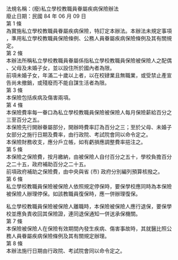 法規名稱：(廢)私立學校教職員眷屬疾病保險辦法  
廢止日期：民國 84 年 06 月 09 日  
第 1 條  
為實施私立學校教職員眷屬疾病保險，特訂定本辦法。本辦法未規定事項  
，準用私立學校教職員保險條例、公務人員眷屬疾病保險條例及其有關規  
定。  
第 2 條  
本辦法所稱私立學校教職員眷屬係指私立學校教職員保險被保險人之配偶  
、父母及未婚子女，並以設住所於國內者為限。  
前項未婚子女，年滿二十歲以上者，以在校肄業且無職業，或受禁止產宣  
告尚未撤銷，或殘廢而不能自謀生活者為限。  
第 3 條  
本保險包括疾病及傷害兩項。  
第 4 條  
本保險費率每一眷口為私立學校教職員保險被保險人每月保險薪給百分之  
三至百分之五。  
本保險先行開辦眷屬部分，開辦時費率訂為百分之三；至於父母、未婚子  
女部分之施行日期及費率，由行政院、考試院會同以命令定之。  
本保險財務收支，應分戶立帳，如有虧損應調整費率挹注之。  
第 5 條  
本保險之保險費，按月繳納，由被保險人自付百分之五十，學校負擔百分  
之二十五，政府補助百分之二十五。  
前項政府補助之保險費，由中央與省 (市) 政府分別編列預算核撥之。  
第 6 條  
私立學校教職員保險被保險人依照規定停保時，要保學校應同時為本保險  
被保險人辦理停保。如該教職員復保時，應一併辦理復保。  


私立學校教職員保險被保險人離職時，本保險被保險人應行退保，要保學  
校並應負責收回其保險證，連同退保通知一併送承保機關。  
第 7 條  
本保險被保險人在保險有效期間內發生疾病、傷害事故時，其就醫比照公  
務人員眷屬疾病保險條例及其有關規定辦理。  
第 8 條  
本辦法施行日期由行政院、考試院會同以命令定之。  


